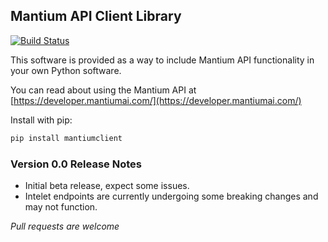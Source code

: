 ## Mantium API Client Library

[![Build Status](https://travis-ci.org/mantiumai/mantiumclient-py.svg?branch=master)](https://travis-ci.org/mantiumai/mantiumclient-py)

This software is provided as a way to include Mantium API functionality in your own Python software.

You can read about using the Mantium API at [https://developer.mantiumai.com/](https://developer.mantiumai.com/) 

Install with pip:

```bash
pip install mantiumclient
```

### Version 0.0 Release Notes 
* Initial beta release, expect some issues.
* Intelet endpoints are currently undergoing some breaking changes and may not function.

*Pull requests are welcome*